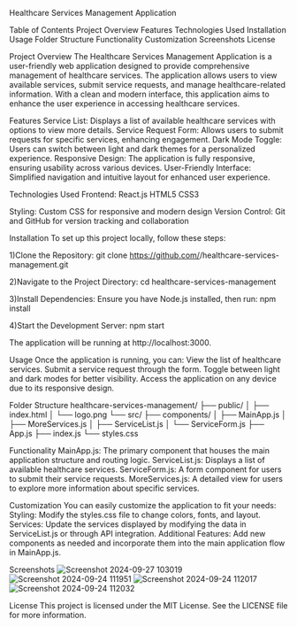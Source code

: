 Healthcare Services Management Application

Table of Contents
Project Overview
Features
Technologies Used
Installation
Usage
Folder Structure
Functionality
Customization
Screenshots
License

Project Overview
The Healthcare Services Management Application is a user-friendly web application designed to provide comprehensive management of healthcare services. The application allows users to view available services, submit service requests, and manage healthcare-related information. With a clean and modern interface, this application aims to enhance the user experience in accessing healthcare services.

Features
Service List: Displays a list of available healthcare services with options to view more details.
Service Request Form: Allows users to submit requests for specific services, enhancing engagement.
Dark Mode Toggle: Users can switch between light and dark themes for a personalized experience.
Responsive Design: The application is fully responsive, ensuring usability across various devices.
User-Friendly Interface: Simplified navigation and intuitive layout for enhanced user experience.

Technologies Used
Frontend:
React.js
HTML5
CSS3

Styling:
Custom CSS for responsive and modern design
Version Control:
Git and GitHub for version tracking and collaboration

Installation
To set up this project locally, follow these steps:

1)Clone the Repository:
git clone https://github.com/<rithikkumarcholleti>/healthcare-services-management.git

2)Navigate to the Project Directory:
cd healthcare-services-management

3)Install Dependencies: Ensure you have Node.js installed, then run:
npm install

4)Start the Development Server:
npm start

The application will be running at http://localhost:3000.

Usage
Once the application is running, you can:
View the list of healthcare services.
Submit a service request through the form.
Toggle between light and dark modes for better visibility.
Access the application on any device due to its responsive design.

Folder Structure
healthcare-services-management/
├── public/
│   ├── index.html
│   └── logo.png
└── src/
    ├── components/
    │   ├── MainApp.js
    │   ├── MoreServices.js
    │   ├── ServiceList.js
    │   └── ServiceForm.js
    ├── App.js
    ├── index.js
    └── styles.css
    
Functionality
MainApp.js: The primary component that houses the main application structure and routing logic.
ServiceList.js: Displays a list of available healthcare services.
ServiceForm.js: A form component for users to submit their service requests.
MoreServices.js: A detailed view for users to explore more information about specific services.

Customization
You can easily customize the application to fit your needs:
Styling: Modify the styles.css file to change colors, fonts, and layout.
Services: Update the services displayed by modifying the data in ServiceList.js or through API integration.
Additional Features: Add new components as needed and incorporate them into the main application flow in MainApp.js.

Screenshots
![Screenshot 2024-09-27 103019](https://github.com/user-attachments/assets/62c35ef5-fa36-4777-a177-b75831ea8629)
![Screenshot 2024-09-24 111951](https://github.com/user-attachments/assets/d3cdfb1d-e6af-431a-bd1a-d31d21fe8524)
![Screenshot 2024-09-24 112017](https://github.com/user-attachments/assets/4559839a-6c0b-4c97-9344-e8b51039342a)
![Screenshot 2024-09-24 112032](https://github.com/user-attachments/assets/b2d48b79-10f9-4355-b2af-2e0af5120617)

License
This project is licensed under the MIT License. See the LICENSE file for more information.
